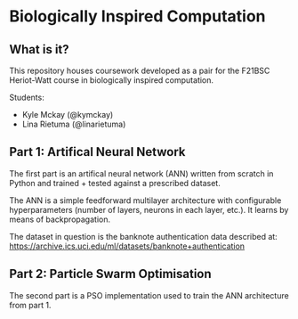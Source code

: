 # Biologically Inspired Computation

## What is it?

This repository houses coursework developed as a pair for the F21BSC Heriot-Watt course in biologically inspired computation.

Students:

- Kyle Mckay (@kymckay)
- Lina Rietuma (@linarietuma)

## Part 1: Artifical Neural Network

The first part is an artifical neural network (ANN) written from scratch in Python and trained + tested against a prescribed dataset.

The ANN is a simple feedforward multilayer architecture with configurable hyperparameters (number of layers, neurons in each layer, etc.). It learns by means of backpropagation.

The dataset in question is the banknote authentication data described at: <https://archive.ics.uci.edu/ml/datasets/banknote+authentication>

## Part 2: Particle Swarm Optimisation

The second part is a PSO implementation used to train the ANN architecture from part 1.
